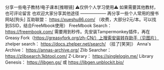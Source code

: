 分享一些电子教材/电子课本[推眼镜]
⚠️仅供个人学习使用⚠️
如果需要其他教材，也可评论留言
也欢迎大家分享其他途径
——————
再分享一些个人常用的搜书网站[狗头]
互助联盟：
https://xueshu86.com/ （收费，大部分2元/本。可以找到SSID，结合FreeMbook使用）
FreeMbook Search：
https://freembook.com/
需要用到秒传。先安装Tampermonkey插件，再在Greasy Fork（https://greasyfork.org/zh-CN/）上搜索安装转存助手（见图片）
zhelper search：
https://docs.zhelper.net/search/ （挂了[笑哭]）
Anna's Archive：
https://annas-archive.org/
Zlib Searcher：
https://zlibsearch.1kbtool.com/
Z-Library：
https://singlelogin.me/
Library Genesis：
https://libgen.gs/ 或 https://libgen.unblockit.bio/

